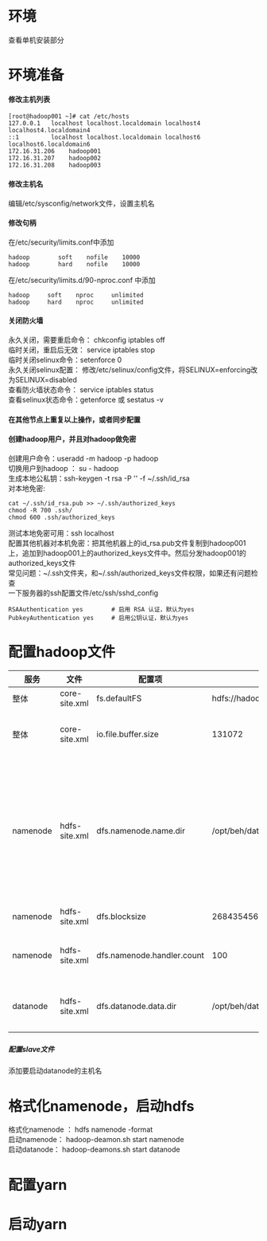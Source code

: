 # 环境

查看单机安装部分

# 环境准备

#### 修改主机列表

```
[root@hadoop001 ~]# cat /etc/hosts
127.0.0.1   localhost localhost.localdomain localhost4 localhost4.localdomain4
::1         localhost localhost.localdomain localhost6 localhost6.localdomain6
172.16.31.206    hadoop001
172.16.31.207    hadoop002
172.16.31.208    hadoop003
```

#### 修改主机名

编辑/etc/sysconfig/network文件，设置主机名

#### 修改句柄

在/etc/security/limits.conf中添加

```
hadoop        soft    nofile    10000
hadoop        hard    nofile    10000
```

在/etc/security/limits.d/90-nproc.conf 中添加

```
hadoop     soft    nproc     unlimited
hadoop     hard    nproc     unlimited
```

#### 关闭防火墙

永久关闭，需要重启命令： chkconfig iptables off  
临时关闭，重启后无效： service iptables stop  
临时关闭selinux命令：setenforce 0  
永久关闭selinux配置： 修改/etc/selinux/config文件，将SELINUX=enforcing改为SELINUX=disabled  
查看防火墙状态命令： service iptables status  
查看selinux状态命令：getenforce 或 sestatus -v

#### 在其他节点上重复以上操作，或者同步配置

#### 创建hadoop用户，并且对hadoop做免密

创建用户命令：useradd -m hadoop -p hadoop  
切换用户到hadoop ： su - hadoop  
生成本地公私钥：ssh-keygen -t rsa -P '' -f ~/.ssh/id\_rsa  
对本地免密:

```
cat ~/.ssh/id_rsa.pub >> ~/.ssh/authorized_keys
chmod -R 700 .ssh/
chmod 600 .ssh/authorized_keys
```

测试本地免密可用：ssh localhost  
配置其他机器对本机免密：把其他机器上的id\_rsa.pub文件复制到hadoop001上，追加到hadoop001上的authorized\_keys文件中。然后分发hadoop001的authorized\_keys文件  
常见问题：~/.ssh文件夹，和~/.ssh/authorized\_keys文件权限，如果还有问题检查  
一下服务器的ssh配置文件/etc/ssh/sshd\_config

```
RSAAuthentication yes        # 启用 RSA 认证，默认为yes
PubkeyAuthentication yes     # 启用公钥认证，默认为yes
```

# 配置hadoop文件

| 服务 | 文件 | 配置项 | 值 | 说明 |
| --- | --- | --- | --- | --- |
| 整体 | core-site.xml | fs.defaultFS | hdfs://hadoop001:9000 | hdfs访问url |
| 整体 | core-site.xml | io.file.buffer.size | 131072 | 设置读写SequenceFiles文件是bufferd大小\(128k\) |
| namenode | hdfs-site.xml | dfs.namenode.name.dir | /opt/beh/data/hadoop/namenode | 设置namenode存储namespace和 transactions logs 的本地存储目录。如果是以逗号分隔的一组路径，就会保存namenode数据多个副本 |
| namenode | hdfs-site.xml | dfs.blocksize | 268435456 | hdfs block块大小（256M） |
| namenode | hdfs-site.xml | dfs.namenode.handler.count | 100 | namenode 线程持有datanode链接的rpc数 |
| datanode | hdfs-site.xml | dfs.datanode.data.dir | /opt/beh/data/hadoop/datanode | datanode存储数据位置，可以是以逗号分隔的多个路径 |

##### 

##### 配置slave文件

添加要启动datanode的主机名

# 格式化namenode，启动hdfs

格式化namenode ： hdfs namenode -format  
启动namenode： hadoop-deamon.sh start namenode  
启动datanode： hadoop-deamons.sh start datanode

# 配置yarn

# 启动yarn



